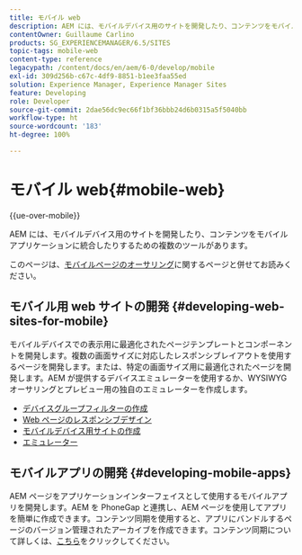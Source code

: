 ```yaml
---
title: モバイル web
description: AEM には、モバイルデバイス用のサイトを開発したり、コンテンツをモバイルアプリケーションに統合したりするための複数のツールがあります。
contentOwner: Guillaume Carlino
products: SG_EXPERIENCEMANAGER/6.5/SITES
topic-tags: mobile-web
content-type: reference
legacypath: /content/docs/en/aem/6-0/develop/mobile
exl-id: 309d256b-c67c-4df9-8851-b1ee3faa55ed
solution: Experience Manager, Experience Manager Sites
feature: Developing
role: Developer
source-git-commit: 2dae56dc9ec66f1bf36bbb24d6b0315a5f5040bb
workflow-type: ht
source-wordcount: '183'
ht-degree: 100%

---
```


# モバイル web{#mobile-web}

{{ue-over-mobile}}

AEM には、モバイルデバイス用のサイトを開発したり、コンテンツをモバイルアプリケーションに統合したりするための複数のツールがあります。

このページは、[モバイルページのオーサリング](/help/sites-authoring/mobile.md)に関するページと併せてお読みください。

## モバイル用 web サイトの開発 {#developing-web-sites-for-mobile}

モバイルデバイスでの表示用に最適化されたページテンプレートとコンポーネントを開発します。複数の画面サイズに対応したレスポンシブレイアウトを使用するページを開発します。または、特定の画面サイズ用に最適化されたページを開発します。AEM が提供するデバイスエミュレーターを使用するか、WYSIWYG オーサリングとプレビュー用の独自のエミュレーターを作成します。

* [デバイスグループフィルターの作成](/help/sites-developing/groupfilters.md)
* [Web ページのレスポンシブデザイン](/help/sites-developing/responsive.md)
* [モバイルデバイス用サイトの作成](/help/sites-developing/mobile.md)
* [エミュレーター](/help/sites-developing/emulators.md)

## モバイルアプリの開発 {#developing-mobile-apps}

AEM ページをアプリケーションインターフェイスとして使用するモバイルアプリを開発します。AEM を PhoneGap と連携し、AEM ページを使用してアプリを簡単に作成できます。コンテンツ同期を使用すると、アプリにバンドルするページのバージョン管理されたアーカイブを作成できます。コンテンツ同期について詳しくは、[こちら](/help/mobile/phonegap-contentsync.md)をクリックしてください。
